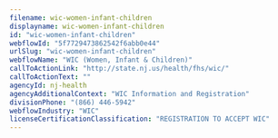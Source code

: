 ```yaml
---
filename: wic-women-infant-children
displayname: wic-women-infant-children
id: "wic-women-infant-children"
webflowId: "5f7729473862542f6abb0e44"
urlSlug: "wic-women-infant-children"
webflowName: "WIC (Women, Infant & Children)"
callToActionLink: "http://state.nj.us/health/fhs/wic/"
callToActionText: ""
agencyId: nj-health
agencyAdditionalContext: "WIC Information and Registration"
divisionPhone: "(866) 446-5942"
webflowIndustry: "WIC"
licenseCertificationClassification: "REGISTRATION TO ACCEPT WIC"
---
```


